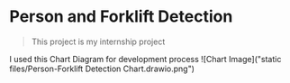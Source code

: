 # Person and Forklift Detection

> This project is my internship project

I used this Chart Diagram for development process
![Chart Image]("static files/Person-Forklift Detection Chart.drawio.png")